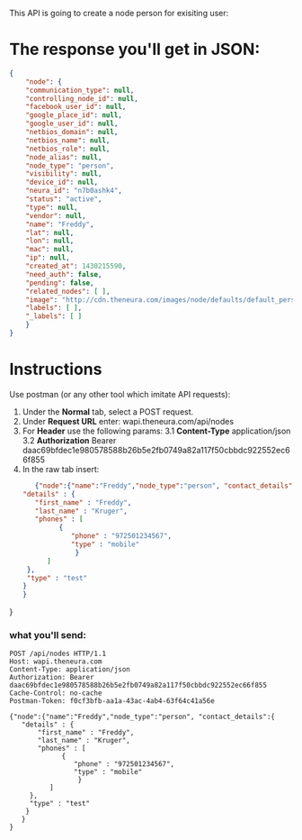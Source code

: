 This API is going to create a node person for exisiting user:
# The response you'll get in JSON:
```json
{
    "node": {
    "communication_type": null,
    "controlling_node_id": null,
    "facebook_user_id": null,
    "google_place_id": null,
    "google_user_id": null,
    "netbios_domain": null,
    "netbios_name": null,
    "netbios_role": null,
    "node_alias": null,
    "node_type": "person",
    "visibility": null,
    "device_id": null,
    "neura_id": "n7b0ashk4",
    "status": "active",
    "type": null,
    "vendor": null,
    "name": "Freddy",
    "lat": null,
    "lon": null,
    "mac": null,
    "ip": null,
    "created_at": 1430215590,
    "need_auth": false,
    "pending": false,
    "related_nodes": [ ],
    "image": "http://cdn.theneura.com/images/node/defaults/default_person.png",
    "labels": [ ],
    "_labels": [ ]
    }
}
```
# Instructions

Use postman (or any other tool which imitate API requests):

1. Under the **Normal** tab, select a POST request.
2. Under **Request URL** enter: wapi.theneura.com/api/nodes
3. For **Header** use the following params:
   3.1 **Content-Type**  application/json
   3.2 **Authorization** Bearer daac69bfdec1e980578588b26b5e2fb0749a82a117f50cbbdc922552ec66f855
4. In the raw tab insert:
    ```json
       {"node":{"name":"Freddy","node_type":"person", "contact_details":{
   "details" : {
       "first_name" : "Freddy",
       "last_name" : "Kruger",
       "phones" : [ 
          	 {
               	"phone" : "972501234567",
               	"type" : "mobile"
         	 	 }
     	  ]
  	 },
  	 "type" : "test"
	}
   }
}
### what you'll send: 
```
POST /api/nodes HTTP/1.1
Host: wapi.theneura.com
Content-Type: application/json
Authorization: Bearer daac69bfdec1e980578588b26b5e2fb0749a82a117f50cbbdc922552ec66f855
Cache-Control: no-cache
Postman-Token: f0cf3bfb-aa1a-43ac-4ab4-63f64c41a56e

{"node":{"name":"Freddy","node_type":"person", "contact_details":{
   "details" : {
       "first_name" : "Freddy",
       "last_name" : "Kruger",
       "phones" : [ 
          	 {
               	"phone" : "972501234567",
               	"type" : "mobile"
         	 	 }
     	  ]
  	 },
  	 "type" : "test"
	}
   }
}
```
